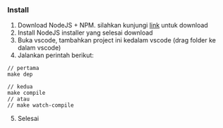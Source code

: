 ### Install

1. Download NodeJS + NPM. silahkan kunjungi [link](https://nodejs.org/en) untuk download
2. Install NodeJS installer yang selesai download
3. Buka vscode, tambahkan project ini kedalam vscode (drag folder ke dalam vscode)
4. Jalankan perintah berikut:
```
// pertama
make dep

// kedua
make compile 
// atau
// make watch-compile
```
5. Selesai